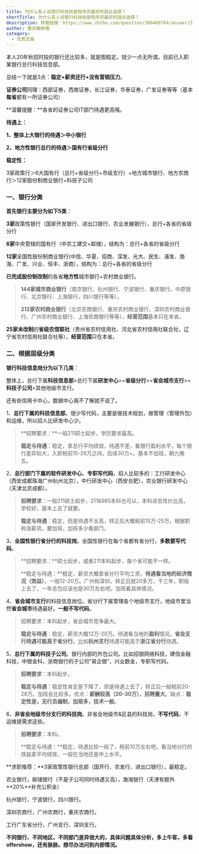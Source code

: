 ```yaml
---
title: 为什么有人说银行科技岗是程序员最好的就业选择？
shortTitle: 为什么有人说银行科技岗是程序员最好的就业选择？
description: 转载链接：https://www.zhihu.com/question/380468704/answer/2095035862
author: 重庆搬砖喵
category:
  - 优质文章
---
```


本人20年秋招时投的银行还比较多，就是图稳定，钱少一点无所谓。目前已入职某银行总行科技信息部。

总结一下就是3点：**稳定+薪资还行+没有营销压力**。

**证券公司**同理：西部证券，西南证券，长江证券，华泰证券，广发证券等等（基本**每省**都有一所证券公司）

**温馨提醒：**各省的证券公司IT部门待遇更高哦。

**待遇上：**

**1、整体上大银行的待遇＞中小银行**

**2、地方性银行总行的待遇＞国有行省级分行**

**稳定性：**

3家政策行＞6大国有行（总行+省级分行+市级支行）+地方城市银行、地方农商行＞12家股份制商业银行+科技子公司

### 一、银行分类

**首先银行主要分为如下5类**：

**3家**政策性银行（国家开发银行、进出口银行、农业发展银行），总行+各省的省级分行

**6家**中央管辖的国有行（中农工建交+邮储），结构为：总行+各省的省级分行

**12家**全国性股份制商业银行(中信、华夏、招商、深发、光大、民生、浦发、渤海、广发、兴业、恒丰、浙商），结构为：总行+各省的省级分行

**已完成股份制改制**的各省**地方性**城市银行+农村商业银行。

> **144家城市商业银行**（南京银行、杭州银行、宁波银行、重庆银行、中原银行、北京银行、上海银行，四川银行等等），  
> 
> **212家农村商业银行**（北京农商银行、重庆农村商业银行、深圳农村商业银行、广州农村商业银行、上海农商银行等等），**经营范围**基本只在本省。

**25家未改制**的**省级农信联社**（贵州省农村信用社、河北省农村信用社联合社，辽宁省农村信用社联合社等），**经营范围**只在本省。

### 二、根据层级分类

**银行科技信息岗分为以下几类**：

整体上，总行下属**科技信息部**\>总行下属**研发中心**\>=**省级分行**\>=**省会城市支行**\>=**科技子公司**\>其他地级市支行。

还有些信用卡中心，数据中心我不了解就不说了。

1、**总行下属的科技信息部**。很少写代码，主要是做技术规划，做管理（管理外包）和运维，所以招人比研发中心少。

> **招聘要求：**一般211硕士起步，学历要求最高。  
> 
> **稳定与待遇**：稳定，拿总行平均绩效，待遇不差，看银行盈利水平，每个银行差异较大，入职税前15-28万之间，后续30万+。基本不加班，朝九晚五。

2、**总行部门下属的软件研发中心**。**专职写代码**，招人比较多的：工行研发中心（西安成都珠海广州杭州北京），中行研发中心（西安合肥），农业银行研发中心（天津北京成都）。

> **招聘要求**：一般211硕士起步，211&985本科也可以，本科进去性价比高，学校好，基本上去了就要。  
> 
> **稳定与待遇**：稳定，但是待遇不太高，转正后大概税前15万-25万，根据职称涨薪资。要加班，加班多少看部门。

3、**全国性银行省分行的科技岗**。全国性银行在每个省都有省分行，**多数要写代码**。

> **招聘要求：**硕士起步，或者211本科起步，每个省可能不一样。  
> 
> **稳定与待遇：**稳定，薪资大概拿省分行平均工资，**待遇看当地的经济情况（效益）**，一般12-20万。广州和深圳，转正后就20多万，干三年，职级上去了，一年总包应该也是30万左右吧。加班看具体情况。

4、**省会城市支行**的科技信息岗位。省分行下属管理各个地级市支行，地级市里当然**省会城市**待遇最好。**一般不写代码**。

> 招聘要求：本科起步，省会城市竞争最大。  
> 
> **稳定与待遇**：稳定，薪资大概12万-20万。待遇看当地的**盈利**情况。**省会支行待遇可能高于省分行**。比如**杭州支行**待遇可能高于**浙江省分行**待遇。

  

5、**总行下属的科技子公司**。银行内部的外包公司。比如招银网络科技，建信金融科技，中银金科，浙商银行的子公司“易企银”，兴业数金，专职写代码。

> **招聘要求**：本科起步。  
> 
> **稳定与待遇**：稳定性肯定是下降了，但是待遇上去了，转正后一般税前20-28万。加班会比较多。优点：**薪酬较高（20-30万），招聘量大**。缺点：**稳定性差，无行员编制，加班多，技术一般**。

  

6、**非省会地级市分支行的科技岗**。非省会地级市&区县的科技岗，**不写代码**，干运维提需求这些。

> **招聘要求**：本科。  
> 
> **稳定与待遇：**稳定，待遇比较一般了，税前10万左右吧，看当地分行的效益拿平均绩效，一般在当地还是中上水平。

**求职推荐：**3家政策性银行总部（国开行、农发行、进出口银行），最稳定。

农业银行，邮储银行（不是子公司同时待遇又高），渤海银行（天津有额外**20%**补充公积金）

杭州银行，宁波银行，四川银行。

深圳农商行，广州农商行，重庆农商行。

工行广东省分行，广州支行、深圳支行。

  

**不同银行、不同地区、不同部门差异很大的，具体问题具体分析，多上牛客，多看offershow，还有脉脉。想尽办法问到内部情况。**